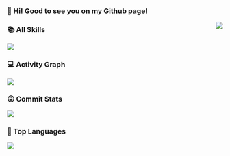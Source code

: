 ### 👋 Hi! Good to see you on my Github page!


<img align="right" src="https://github-readme-stats.vercel.app/api?username=Yuri-Su&show_icons=true&icon_color=CE1D2D&text_color=718096&bg_color=ffffff&hide_title=true" />


### 📚 All Skills

![](https://skillicons.dev/icons?perline=15&i=github,stackoverflow,vscode,idea,python,java,spring,maven,redis,mysql,linux,docker,nginx)


### 💻 Activity Graph

![](https://activity-graph.herokuapp.com/graph?username=Yuri-SuX&bg_color=1c1917&color=ffffff&line=216E39&point=32C15F&area_color=1c1917&area=true&hide_border=true&custom_title=GitHub%20Commits%20Graph)


### 😜 Commit Stats


![](https://github-readme-stats.vercel.app/api?username=AnoyiX&count_private=true&show_icons=true&show_owner=true)


### 🦁 Top Languages


![](https://github-readme-stats.vercel.app/api/top-langs/?username=AnoyiX&layout=compact)


  
